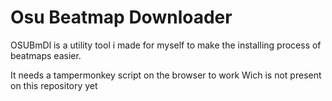 # Osu Beatmap Downloader

OSUBmDl is a utility tool i made for myself to make the installing process
of beatmaps easier.

It needs a tampermonkey script on the browser to work
Wich is not present on this repository yet
